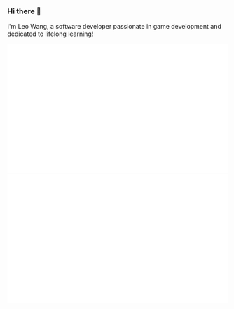 ### Hi there 👋

I'm Leo Wang, a software developer passionate in game development and dedicated to lifelong learning!

![](https://github.com/Asi4nn/github-stats/blob/master/generated/overview.svg)
![](https://github.com/Asi4nn/github-stats/blob/master/generated/languages.svg)

<!--
**Asi4nn/Asi4nn** is a ✨ _special_ ✨ repository because its `README.md` (this file) appears on your GitHub profile.

Here are some ideas to get you started:

- 🔭 I’m currently working on ...
- 🌱 I’m currently learning ...
- 👯 I’m looking to collaborate on ...
- 🤔 I’m looking for help with ...
- 💬 Ask me about ...
- 📫 How to reach me: ...
- 😄 Pronouns: ...
- ⚡ Fun fact: ...
-->

